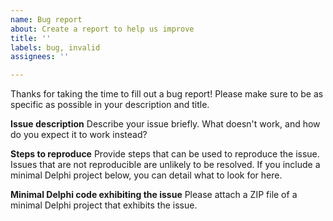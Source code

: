 ```yaml
---
name: Bug report
about: Create a report to help us improve
title: ''
labels: bug, invalid
assignees: ''

---
```


Thanks for taking the time to fill out a bug report! Please make sure to be as specific as possible in your description and title.

**Issue description**
Describe your issue briefly. What doesn't work, and how do you expect it to work instead?

**Steps to reproduce**
Provide steps that can be used to reproduce the issue. Issues that are not reproducible are
unlikely to be resolved. If you include a minimal Delphi project below, you can detail what to look for here.

**Minimal Delphi code exhibiting the issue**
Please attach a ZIP file of a minimal Delphi project that exhibits the issue.

